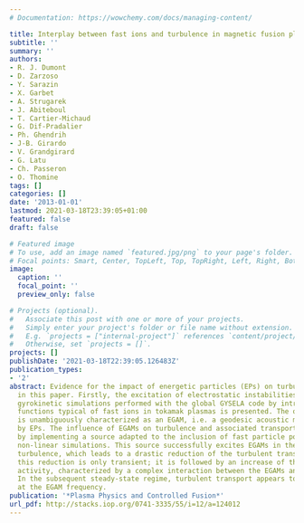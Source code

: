 ```yaml
---
# Documentation: https://wowchemy.com/docs/managing-content/

title: Interplay between fast ions and turbulence in magnetic fusion plasmas
subtitle: ''
summary: ''
authors:
- R. J. Dumont
- D. Zarzoso
- Y. Sarazin
- X. Garbet
- A. Strugarek
- J. Abiteboul
- T. Cartier-Michaud
- G. Dif-Pradalier
- Ph. Ghendrih
- J-B. Girardo
- V. Grandgirard
- G. Latu
- Ch. Passeron
- O. Thomine
tags: []
categories: []
date: '2013-01-01'
lastmod: 2021-03-18T23:39:05+01:00
featured: false
draft: false

# Featured image
# To use, add an image named `featured.jpg/png` to your page's folder.
# Focal points: Smart, Center, TopLeft, Top, TopRight, Left, Right, BottomLeft, Bottom, BottomRight.
image:
  caption: ''
  focal_point: ''
  preview_only: false

# Projects (optional).
#   Associate this post with one or more of your projects.
#   Simply enter your project's folder or file name without extension.
#   E.g. `projects = ["internal-project"]` references `content/project/deep-learning/index.md`.
#   Otherwise, set `projects = []`.
projects: []
publishDate: '2021-03-18T22:39:05.126483Z'
publication_types:
- '2'
abstract: Evidence for the impact of energetic particles (EPs) on turbulence is given
  in this paper. Firstly, the excitation of electrostatic instabilities in linear
  gyrokinetic simulations performed with the global GYSELA code by introducing distribution
  functions typical of fast ions in tokamak plasmas is presented. The obtained mode
  is unambiguously characterized as an EGAM, i.e. a geodesic acoustic mode (GAM) excited
  by EPs. The influence of EGAMs on turbulence and associated transport is then analyzed
  by implementing a source adapted to the inclusion of fast particle populations in
  non-linear simulations. This source successfully excites EGAMs in the presence of
  turbulence, which leads to a drastic reduction of the turbulent transport. However,
  this reduction is only transient; it is followed by an increase of the turbulent
  activity, characterized by a complex interaction between the EGAMs and the turbulence.
  In the subsequent steady-state regime, turbulent transport appears to be modulated
  at the EGAM frequency.
publication: '*Plasma Physics and Controlled Fusion*'
url_pdf: http://stacks.iop.org/0741-3335/55/i=12/a=124012
---
```

